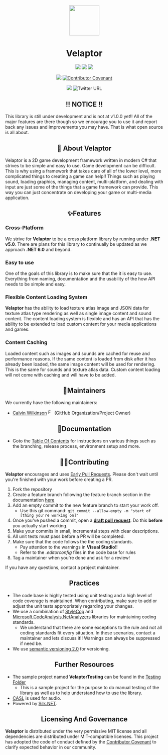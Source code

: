<h2 align="center">
    <a href="#"><img align="center" src="./Documentation/Images/velaptor-logo.png" height="96"></a>
    <br />
  
</h2>

<h1 style="font-weight:bold" align="center">Velaptor</h1>

<div align="center">

![](https://img.shields.io/github/workflow/status/KinsonDigital/Velaptor/%F0%9F%9A%80Preview%20Release?label=QA%20Release%20%F0%9F%9A%80&logo=GitHub&style=plastic)
![](https://img.shields.io/github/workflow/status/KinsonDigital/Velaptor/%F0%9F%9A%80Preview%20Release?label=Preview%20Release%20%F0%9F%9A%80&logo=GitHub&style=plastic)
![](https://img.shields.io/github/workflow/status/KinsonDigital/Velaptor/%F0%9F%9A%80Production%20Release?label=Production%20Release%20%F0%9F%9A%80&logo=GitHub&style=plastic)

![](https://img.shields.io/codecov/c/github/KinsonDigital/Velaptor/master?label=Code%20Coverage&logo=CodeCov&style=plastic)
[![Contributor Covenant](https://img.shields.io/badge/Contributor%20Covenant-2.0-4baaaa.svg?style=plastic)](code_of_conduct.md)

![](https://img.shields.io/nuget/v/KinsonDigital.Velaptor?logo=nuget&style=plastic)
![Twitter URL](https://img.shields.io/twitter/url?label=Follow%20@KDCoder&logo=twitter&style=plastic&url=https%3A%2F%2Ftwitter.com%2FKDCoder)

</div>

<h2 style="font-weight:bold" align="center" >!! NOTICE !!</h2>

This library is still under development and is not at v1.0.0 yet!!  All of the major features are there though so we encourage you to use it and report back any issues and improvements you may have.  That is what open source is all about.

<h2 style="font-weight:bold" align="center">📖 About Velaptor</h2>

Velaptor is a 2D game development framework written in modern C# that strives to be simple and easy to use.  Game development can be difficult.  This is why using a framework that takes care of all of the lower level, more complicated things to creating a game can help!!  Things such as playing sound, loading graphics, managing content, multi-platform, and dealing with input are just some of the things that a game framework can provide.  This way you can just concentrate on developing your game or multi-media application.

<h2 style="font-weight:bold" align="center">✨Features</h2>

### Cross-Platform
We strive for **Velaptor** to be a cross platform library by running under **.NET v5.0**.  There are plans for this library to continually be updated as we approach **.NET 6.0** and beyond.

### Easy to use
One of the goals of this library is to make sure that the it is easy to use.  Everything from naming, documentation and the usability of the how API needs to be simple and easy.

### Flexible Content Loading System
**Velaptor** has the ability to load texture atlas image and JSON data for texture atlas type rendering as well as single image content and sound content.  The content loading system is flexible and has an API that has the ability to be extended to load custom content for your media applications and games.

### Content Caching
Loaded content such as images and sounds are cached for reuse and performance reasons.  If the same content is loaded from disk after it has already been loaded, the same image content will be used for rendering.  This is the same for sounds and texture atlas data.  Custom content loading will not come with caching and will have to be added.

<h2 style="font-weight:bold" align="center">🔧Maintainers</h2>

We currently have the following maintainers:
- [Calvin Wilkinson](https://twitter.com/KDCoder) [<img src="https://about.twitter.com/etc/designs/about2-twitter/public/img/favicon.ico" alt="Follow Calvin Wilkinson on Twitter" width="16" />](https://twitter.com/KDCoder) (GitHub Organization/Project Owner)

<h2 style="font-weight:bold" align="center">📄Documentation</h2>

- Goto the [Table Of Contents](./Documentation/TableOfContents.md) for instructions on various things such as the branching, release process, environment setup and more.

<h2 style="font-weight:bold" align="center">🙏🏼Contributing</h2>

**Velaptor** encourages and uses [Early Pull Requests](https://medium.com/practical-blend/pull-request-first-f6bb667a9b6). Please don't wait until you're finished with your work before creating a PR.

1. Fork the repository
2. Create a feature branch following the feature branch section in the documentation [here](./Documentation/Branching.md)
3. Add an empty commit to the new feature branch to start your work off.
   * Use this git command: `git commit --allow-empty -m "start of [thing you're working on]"`
4. Once you've pushed a commit, open a [**draft pull request**](https://github.blog/2019-02-14-introducing-draft-pull-requests/). Do this **before** you actually start working.
5. Make your commits in small, incremental steps with clear descriptions.
6. All unit tests must pass before a PR will be completed.
7. Make sure that the code follows the the coding standards.
   * Pay attention to the warnings in **Visual Studio**!!
   * Refer to the *.editorconfig* files in the code base for rules
8. Tag a maintainer when you're done and ask for a review!

If you have any questions, contact a project maintainer.

<h2 style="font-weight:bold" align="center">Practices</h2>

- The code base is highly tested using unit testing and a high level of code coverage is maintained.  When contributing, make sure to add or adjust the unit tests appropriately regarding your changes.
- We use a combination of [StyleCop](https://github.com/DotNetAnalyzers/StyleCopAnalyzers) and [Microsoft.CodeAnalysis.NetAnalyzers](https://github.com/dotnet/roslyn-analyzers) libraries for maintaining coding standards.
   - We understand that there are some exceptions to the rule and not all coding standards fit every situation.  In these scenarios, contact a maintainer and lets discuss it!!  Warnings can always be suppressed if need be.
- We use [semantic versioning 2.0](https://semver.org/) for versioning.

<h2 style="font-weight:bold" align="center">Further Resources</h2>

- The sample project named **VelaptorTesting** can be found in the [Testing Folder](https://github.com/KinsonDigital/Velaptor/tree/preview/master/Testing/VelaptorTesting)
  - This is a sample project for the purpose to do manual testing of the library as well as to help understand how to use the library.
- [CASL](https://github.com/KinsonDigital/CASL) is used for audio.
- Powered by [Silk.NET](https://github.com/dotnet/Silk.NET).

<h2 style="font-weight:bold" align="center">Licensing And Governance</h2>

**Velaptor** is distributed under the very permissive MIT license and all dependencies are distributed under MIT-compatible licenses.
This project has adopted the code of conduct defined by the [Contributor Covenant](http://contributor-covenant.org/) to clarify expected behavior in our community.
